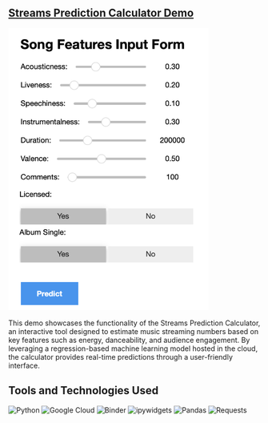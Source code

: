 ## [Streams Prediction Calculator Demo](https://youtu.be/171_75nwfGY) 
<a href="https://youtu.be/171_75nwfGY" target="_blank">
  <img src="Assets/calculator.png" alt="Streams Prediction Calculator" width="400">
</a>

This demo showcases the functionality of the Streams Prediction Calculator, an interactive tool designed to estimate music streaming numbers based on key features such as energy, danceability, and audience engagement. By leveraging a regression-based machine learning model hosted in the cloud, the calculator provides real-time predictions through a user-friendly interface.


## Tools and Technologies Used

![Python](https://img.shields.io/badge/Python-3.8-blue?logo=python&logoColor=white)
![Google Cloud](https://img.shields.io/badge/Google-Cloud-4285F4?logo=google-cloud&logoColor=white)
![Binder](https://img.shields.io/badge/Binder-Interactive-red?logo=binder&logoColor=white)
![ipywidgets](https://img.shields.io/badge/ipywidgets-Interactive-brightgreen?logo=python&logoColor=white)
![Pandas](https://img.shields.io/badge/Pandas-Data--Analysis-yellow?logo=pandas&logoColor=white)
![Requests](https://img.shields.io/badge/Requests-HTTP--Requests-darkgreen?logo=python&logoColor=white)
